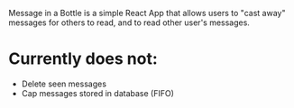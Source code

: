 Message in a Bottle is a simple React App that allows users to "cast away" messages for others to read, and to read other user's messages.

# Currently does not:
  - Delete seen messages
  - Cap messages stored in database (FIFO)
